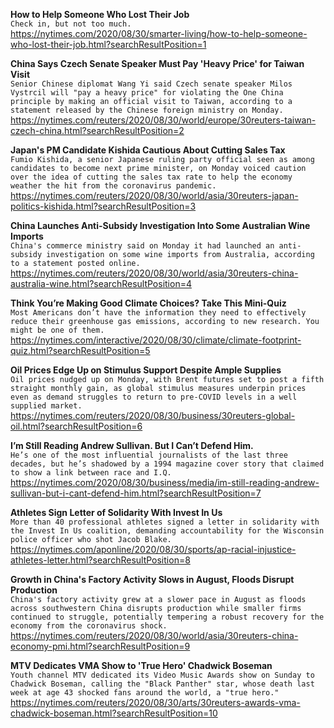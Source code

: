 **How to Help Someone Who Lost Their Job**\
`Check in, but not too much.`\
https://nytimes.com/2020/08/30/smarter-living/how-to-help-someone-who-lost-their-job.html?searchResultPosition=1

**China Says Czech Senate Speaker Must Pay 'Heavy Price' for Taiwan Visit**\
`Senior Chinese diplomat Wang Yi said Czech senate speaker Milos Vystrcil will "pay a heavy price" for violating the One China principle by making an official visit to Taiwan, according to a statement released by the Chinese foreign ministry on Monday.`\
https://nytimes.com/reuters/2020/08/30/world/europe/30reuters-taiwan-czech-china.html?searchResultPosition=2

**Japan's PM Candidate Kishida Cautious About Cutting Sales Tax**\
`Fumio Kishida, a senior Japanese ruling party official seen as among candidates to become next prime minister, on Monday voiced caution over the idea of cutting the sales tax rate to help the economy weather the hit from the coronavirus pandemic.`\
https://nytimes.com/reuters/2020/08/30/world/asia/30reuters-japan-politics-kishida.html?searchResultPosition=3

**China Launches Anti-Subsidy Investigation Into Some Australian Wine Imports**\
`China's commerce ministry said on Monday it had launched an anti-subsidy investigation on some wine imports from Australia, according to a statement posted online.`\
https://nytimes.com/reuters/2020/08/30/world/asia/30reuters-china-australia-wine.html?searchResultPosition=4

**Think You’re Making Good Climate Choices? Take This Mini-Quiz**\
`Most Americans don’t have the information they need to effectively reduce their greenhouse gas emissions, according to new research. You might be one of them.`\
https://nytimes.com/interactive/2020/08/30/climate/climate-footprint-quiz.html?searchResultPosition=5

**Oil Prices Edge Up on Stimulus Support Despite Ample Supplies**\
`Oil prices nudged up on Monday, with Brent futures set to post a fifth straight monthly gain, as global stimulus measures underpin prices even as demand struggles to return to pre-COVID levels in a well supplied market.`\
https://nytimes.com/reuters/2020/08/30/business/30reuters-global-oil.html?searchResultPosition=6

**I’m Still Reading Andrew Sullivan. But I Can’t Defend Him.**\
`He’s one of the most influential journalists of the last three decades, but he’s shadowed by a 1994 magazine cover story that claimed to show a link between race and I.Q.`\
https://nytimes.com/2020/08/30/business/media/im-still-reading-andrew-sullivan-but-i-cant-defend-him.html?searchResultPosition=7

**Athletes Sign Letter of Solidarity With Invest In Us**\
`More than 40 professional athletes signed a letter in solidarity with the Invest In Us coalition, demanding accountability for the Wisconsin police officer who shot Jacob Blake.`\
https://nytimes.com/aponline/2020/08/30/sports/ap-racial-injustice-athletes-letter.html?searchResultPosition=8

**Growth in China's Factory Activity Slows in August, Floods Disrupt Production**\
`China's factory activity grew at a slower pace in August as floods across southwestern China disrupts production while smaller firms continued to struggle, potentially tempering a robust recovery for the economy from the coronavirus shock.`\
https://nytimes.com/reuters/2020/08/30/world/asia/30reuters-china-economy-pmi.html?searchResultPosition=9

**MTV Dedicates VMA Show to 'True Hero' Chadwick Boseman**\
`Youth channel MTV dedicated its Video Music Awards show on Sunday to Chadwick Boseman, calling the "Black Panther" star, whose death last week at age 43 shocked fans around the world, a "true hero." `\
https://nytimes.com/reuters/2020/08/30/arts/30reuters-awards-vma-chadwick-boseman.html?searchResultPosition=10

